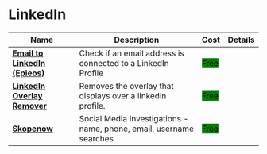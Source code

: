 # LinkedIn

| Name | Description | Cost | Details |
| --- | --- | --- | --- |
| [**Email to LinkedIn (Epieos)**](https://tools.epieos.com/linkedin.php) | Check if an email address is connected to a LinkedIn Profile | <mark style="background-color:green;">Free</mark> |  |
| [**LinkedIn Overlay Remover**](http://addons.mozilla.org/nl/firefox/addon/linkedin-overlay-remover/) | Removes the overlay that displays over a linkedin profile. | <mark style="background-color:green;">Free</mark> |  |
| [**Skopenow**](http://skopenow.com/) | Social Media Investigations - name, phone, email, username searches | <mark style="background-color:green;">Free</mark> |  |